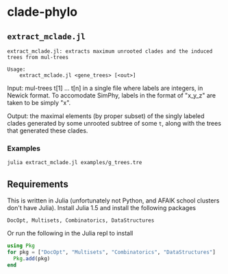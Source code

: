 clade-phylo
============

## `extract_mclade.jl`

```
extract_mclade.jl: extracts maximum unrooted clades and the induced trees from mul-trees

Usage:
    extract_mclade.jl <gene_trees> [<out>]
```

Input: mul-trees t[1] ... t[n] in a single file where labels are integers, in Newick format. To accomodate SimPhy, labels in the format of "x_y_z" are taken to be simply "x".

Output: the maximal elements (by proper subset) of the singly labeled clades generated by some unrooted subtree of some `t`, along with
the trees that generated these clades.


### Examples

```bash
julia extract_mclade.jl examples/g_trees.tre
```

## Requirements

This is written in Julia (unfortunately not Python, and AFAIK school clusters don't
have Julia). Install Julia 1.5 and install the following packages

```
DocOpt, Multisets, Combinatorics, DataStructures
```

Or run the following in the Julia repl to install
```julia
using Pkg
for pkg = ["DocOpt", "Multisets", "Combinatorics", "DataStructures"]
  Pkg.add(pkg)
end
```